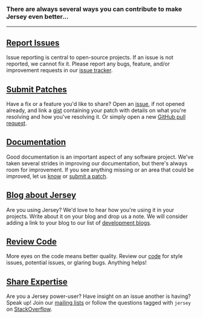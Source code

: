 [//]: # " Copyright (c) 2018 Oracle and/or its affiliates. All rights reserved. "
[//]: # "  "
[//]: # " This program and the accompanying materials are made available under the "
[//]: # " terms of the Eclipse Public License v. 2.0, which is available at "
[//]: # " http://www.eclipse.org/legal/epl-2.0. "
[//]: # "  "
[//]: # " This Source Code may also be made available under the following Secondary "
[//]: # " Licenses when the conditions for such availability set forth in the "
[//]: # " Eclipse Public License v. 2.0 are satisfied: GNU General Public License, "
[//]: # " version 2 with the GNU Classpath Exception, which is available at "
[//]: # " https://www.gnu.org/software/classpath/license.html. "
[//]: # "  "
[//]: # " SPDX-License-Identifier: EPL-2.0 OR GPL-2.0 WITH Classpath-exception-2.0 "

### There are always several ways you can contribute to make Jersey even better...

---

<h2><a class="headerlink" href="https://github.com/jersey/jersey/issues">
    <var class="icon-bug"></var> Report Issues
</a></h2>

Issue reporting is central to open-source projects. If an issue is not reported,
we cannot fix it. Please report any bugs, feature, and/or improvement requests in our
[issue tracker][jersey-jira].


<h2><a class="headerlink" href="scm.html">
    <var class="icon-code-fork"></var> Submit Patches
</a></h2>

Have a fix or a feature you\'d like to share?  Open an [issue][jersey-jira], if not opened
already, and link a [gist][gist] containing your patch with details on what you\'re resolving
and how you\'ve resolving it. Or simply open a new [GitHub pull request][gpr].


<h2><a class="headerlink" href="https://jersey.github.io/documentation/latest/index.html">
    <var class="icon-pencil"></var> Documentation
</a></h2>

Good documentation is an important aspect of any software project. We\'ve
taken several strides in improving our documentation, but there\'s always room
for improvement.  If you see anything missing or an area that could be improved,
let us [know][jersey-jira] or [submit a patch][scm].


<h2><a class="headerlink" href="bloggers.html">
    <var class="icon-rss"></var> Blog about Jersey
</a></h2>

Are you using Jersey? We\'d love to hear how you\'re using it in your projects.
Write about it on your blog and drop us a note. We will consider adding a link
to your blog to our list of [development blogs][bloggers].


<h2><a class="headerlink" href="scm.html">
    <var class="icon-eye-open"></var> Review Code
</a></h2>

More eyes on the code means better quality.  Review our [code][scm] for style issues,
potential issues, or glaring bugs. Anything helps!


<h2><a class="headerlink" href="http://stackoverflow.com/questions/tagged/jersey">
    <var class="icon-comments"></var> Share Expertise
</a></h2>

Are you a Jersey power-user? Have insight on an issue another is having? Speak up!
Join our [mailing lists][list] or follow the questions tagged with `jersey` on
[StackOverflow][stack].


[stack]: http://stackoverflow.com/questions/tagged/jersey
[jersey-jira]: https://github.com/jersey/jersey/issues
[gist]: https://gist.github.com/
[gpr]: https://help.github.com/articles/using-pull-requests

[list]: mailing.html
[bloggers]: bloggers.html
[scm]: scm.html

